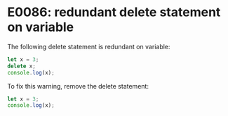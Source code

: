 # E0086: redundant delete statement on variable

The following delete statement is redundant on variable:

```javascript
let x = 3;
delete x;
console.log(x);
```

To fix this warning, remove the delete statement:

```javascript
let x = 3;
console.log(x);
```
